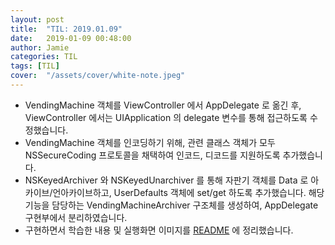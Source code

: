 ```yaml
---
layout: post
title:  "TIL: 2019.01.09"
date:   2019-01-09 00:48:00
author: Jamie
categories: TIL
tags: [TIL]
cover:  "/assets/cover/white-note.jpeg"
---
```


- VendingMachine 객체를 ViewController 에서 AppDelegate 로 옮긴 후, ViewController 에서는 UIApplication 의 delegate 변수를 통해 접근하도록 수정했습니다.
- VendingMachine 객체를 인코딩하기 위해, 관련 클래스 객체가 모두 NSSecureCoding 프로토콜을 채택하여 인코드, 디코드를 지원하도록 추가했습니다.
- NSKeyedArchiver 와 NSKeyedUnarchiver 를 통해 자판기 객체를 Data 로 아카이브/언아카이브하고, UserDefaults 객체에 set/get 하도록 추가했습니다. 해당 기능을 담당하는 VendingMachineArchiver 구조체를 생성하여, AppDelegate 구현부에서 분리하였습니다.
- 구현하면서 학습한 내용 및 실행화면 이미지를 [README](https://github.com/code-squad/swift-vendingmachineapp/tree/popsmile#3-%EC%95%B1-%EC%83%9D%EB%AA%85%EC%A3%BC%EA%B8%B0%EC%99%80-%EA%B0%9D%EC%B2%B4-%EC%A0%80%EC%9E%A5) 에 정리했습니다.